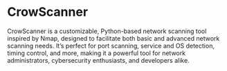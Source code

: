 # CrowScanner
CrowScanner is a customizable, Python-based network scanning tool inspired by Nmap, designed to facilitate both basic and advanced network scanning needs. It’s perfect for port scanning, service and OS detection, timing control, and more, making it a powerful tool for network administrators, cybersecurity enthusiasts, and developers alike.
